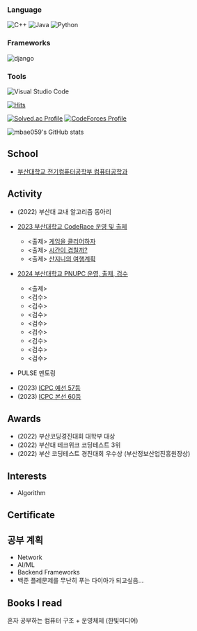 ### Language
![C++](https://img.shields.io/badge/C++-00599C.svg?&style=for-the-badge&logo=C++&logoColor=white)
![Java](https://img.shields.io/badge/Java-007396.svg?&style=for-the-badge&logo=Java&logoColor=white)
![Python](https://img.shields.io/badge/Python-3776AB.svg?&style=for-the-badge&logo=Python&logoColor=white)

### Frameworks
![django](https://img.shields.io/badge/django-092E20.svg?&style=for-the-badge&logo=django&logoColor=white)

### Tools
![Visual Studio Code](https://img.shields.io/badge/Visual%20Studio%20Code-007ACC.svg?&style=for-the-badge&logo=Visual%20Studio%20Code&logoColor=white)


[![Hits](https://hits.seeyoufarm.com/api/count/incr/badge.svg?url=https%3A%2F%2Fgithub.com%2Fmbae059&count_bg=%2379C83D&title_bg=%23242FB0&icon=&icon_color=%23E7E7E7&title=hits&edge_flat=false)](https://hits.seeyoufarm.com)

[![Solved.ac Profile](http://mazassumnida.wtf/api/v2/generate_badge?boj=mbae059)](https://solved.ac/mbae059/)
[![CodeForces Profile](https://cf.leed.at?id=mbae059)](https://codeforces.com/profile/mbae059)

![mbae059's GitHub stats](https://github-readme-stats.vercel.app/api?username=mbae059&show_icons=true&theme=radical)

School
-------
- [부산대학교 전기컴퓨터공학부 컴퓨터공학과](https://cse.pusan.ac.kr/)


Activity
--------

- (2022) 부산대 교내 알고리즘 동아리
 * [2023 부산대학교 CodeRace 운영 및 출제](https://www.acmicpc.net/contest/view/994)
   * <출제> [게임을 클리어하자](https://www.acmicpc.net/problem/28017)
   * <출제> [시간이 겹칠까?](https://www.acmicpc.net/problem/28018) 
   * <출제> [산지니의 여행계획](https://www.acmicpc.net/problem/28019) 
 * [2024 부산대학교 PNUPC 운영, 출제, 검수](https://www.acmicpc.net/contest/view/1267)
   * <출제> 
   * <검수>
   * <검수>
   * <검수>
   * <검수>
   * <검수>
   * <검수>
   * <검수>
   * <검수>

 * PULSE 멘토링

- (2023) [ICPC 예선 57등](http://static.icpckorea.net/2023/first_round/scoreboard/)
- (2023) [ICPC 본선 60등](http://static.icpckorea.net/2023/regional/scoreboard/)



  
Awards
------
- (2022) 부산코딩경진대회 대학부 대상
- (2022) 부산대 테크위크 코딩테스트 3위
- (2022) 부산 코딩테스트 경진대회 우수상 (부산정보산업진흥원장상)

Interests
---------
- Algorithm

Certificate
---------

공부 계획
-------------
- Network
- AI/ML
- Backend Frameworks
- 백준 플레문제를 무난히 푸는 다이아가 되고싶음...

Books I read
------------
혼자 공부하는 컴퓨터 구조 + 운영체제 (한빛미디어)
